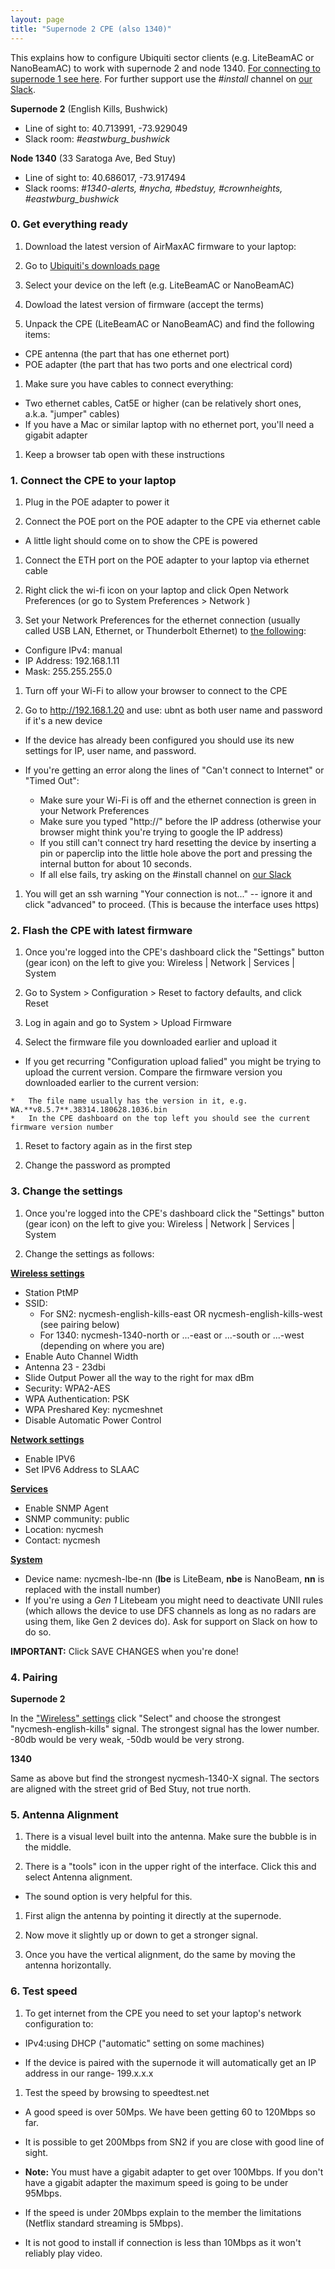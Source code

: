 ```yaml
---
layout: page
title: "Supernode 2 CPE (also 1340)"
---
```


This explains how to configure Ubiquiti sector clients (e.g. LiteBeamAC or NanoBeamAC) to work with supernode 2 and node 1340. [For connecting to supernode 1 see here](../cpe). For further support use the *#install* channel on [our Slack](https://nycmesh.slack.com).

**Supernode 2** (English Kills, Bushwick)

* Line of sight to: 40.713991, -73.929049
* Slack room: *#eastwburg_bushwick*

**Node 1340** (33 Saratoga Ave, Bed Stuy)

* Line of sight to: 40.686017, -73.917494
* Slack rooms: *#1340-alerts, #nycha, #bedstuy, #crownheights, #eastwburg_bushwick*

### 0. Get everything ready

1.  Download the latest version of AirMaxAC firmware to your laptop:

  1.  Go to [Ubiquiti's downloads page](https://www.ubnt.com/download/airmax-ac)
  1.  Select your device on the left (e.g. LiteBeamAC or NanoBeamAC)
  1.  Dowload the latest version of firmware (accept the terms)

1.  Unpack the CPE (LiteBeamAC or NanoBeamAC) and find the following items:

  *  CPE antenna (the part that has one ethernet port)
  *  POE adapter (the part that has two ports and one electrical cord)

1.  Make sure you have cables to connect everything:

  *  Two ethernet cables, Cat5E or higher (can be relatively short ones, a.k.a. "jumper" cables)
  *  If you have a Mac or similar laptop with no ethernet port, you'll need a gigabit adapter

1.  Keep a browser tab open with these instructions


### 1. Connect the CPE to your laptop

1.  Plug in the POE adapter to power it

1.  Connect the POE port on the POE adapter to the CPE via ethernet cable

  * A little light should come on to show the CPE is powered

1.  Connect the ETH port on the POE adapter to your laptop via ethernet cable

1.  Right click the wi-fi icon on your laptop and click Open Network Preferences (or go to System Preferences > Network )

1.  Set your Network Preferences for the ethernet connection (usually called USB LAN, Ethernet, or Thunderbolt Ethernet) to [the following](./litebeam/netprefs.png):

  *   Configure IPv4: manual
  *   IP Address: 192.168.1.11
  *   Mask: 255.255.255.0

1.  Turn off your Wi-Fi to allow your browser to connect to the CPE

1.  Go to http://192.168.1.20 and use: ubnt as both user name and password if it's a new device

  *   If the device has already been configured you should use its new settings for IP, user name, and password.

  *   If you're getting an error along the lines of "Can't connect to Internet" or "Timed Out":

      *   Make sure your Wi-Fi is off and the ethernet connection is green in your Network Preferences
      *   Make sure you typed "http://" before the IP address (otherwise your browser might think you're trying to google the IP address)
      *   If you still can't connect try hard resetting the device by inserting a pin or paperclip into the little hole above the port and pressing the internal button for about 10 seconds.
      *   If all else fails, try asking on the #install channel on [our Slack](https://nycmesh.slack.com)

1.  You will get an ssh warning "Your connection is not..." -- ignore it and click "advanced" to proceed. (This is because the interface uses https)


### 2. Flash the CPE with latest firmware

1.  Once you're logged into the CPE's dashboard click the "Settings" button (gear icon) on the left to give you:
    Wireless | Network | Services | System

1.  Go to System > Configuration > Reset to factory defaults, and click Reset

1.  Log in again and go to System > Upload Firmware

1.  Select the firmware file you downloaded earlier and upload it

  *   If you get recurring "Configuration upload falied" you might be trying to upload the current version. Compare the firmware version you downloaded earlier to the current version:

    *   The file name usually has the version in it, e.g. WA.**v8.5.7**.38314.180628.1036.bin
    *   In the CPE dashboard on the top left you should see the current firmware version number

1.  Reset to factory again as in the first step

1.  Change the password as prompted


### 3. Change the settings

1. Once you're logged into the CPE's dashboard click the "Settings" button (gear icon) on the left to give you:
    Wireless | Network | Services | System

1. Change the settings as follows:

**[Wireless settings](./litebeam/wireless.png)**

*   Station PtMP
*   SSID:
    *   For SN2: nycmesh-english-kills-east OR nycmesh-english-kills-west (see pairing below)
    *   For 1340: nycmesh-1340-north or ...-east or ...-south or ...-west (depending on where you are)
*   Enable Auto Channel Width
*   Antenna 23 - 23dbi
*   Slide Output Power all the way to the right for max dBm
*   Security: WPA2-AES
*   WPA Authentication: PSK
*   WPA Preshared Key: nycmeshnet
*   Disable Automatic Power Control

[**Network settings**](./litebeam/network.png)  

*   Enable IPV6
*   Set IPV6 Address to SLAAC

[**Services**](./litebeam/services.png)

*   Enable SNMP Agent
*   SNMP community: public 
*   Location: nycmesh
*   Contact: nycmesh

[**System**](./litebeam/system.png)

*   Device name: nycmesh-lbe-nn (**lbe** is LiteBeam, **nbe** is NanoBeam, **nn** is replaced with the install number)
*   If you're using a *Gen 1* Litebeam you might need to deactivate UNII rules (which allows the device to use DFS channels as long as no radars are using them, like Gen 2 devices do). Ask for support on Slack on how to do so.

**IMPORTANT:** Click SAVE CHANGES when you're done! 

### 4. Pairing

**Supernode 2**

In the ["Wireless" settings](./litebeam/wireless.png) click "Select" and choose the strongest "nycmesh-english-kills" signal. The strongest signal has the lower number. -80db would be very weak, -50db would be very strong.

**1340**

Same as above but find the strongest nycmesh-1340-X signal. The sectors are aligned with the street grid of Bed Stuy, not true north.

### 5. Antenna Alignment

1.  There is a visual level built into the antenna. Make sure the bubble is in the middle.

1.  There is a "tools" icon in the upper right of the interface. Click this and select Antenna alignment.

   *   The sound option is very helpful for this.

1.  First align the antenna by pointing it directly at the supernode.

1.  Now move it slightly up or down to get a stronger signal.

1.  Once you have the vertical alignment, do the same by moving the antenna horizontally.


### 6. Test speed

1.  To get internet from the CPE you need to set your laptop's network configuration to:

   *   IPv4:using DHCP ("automatic" setting on some machines)

   *   If the device is paired with the supernode it will automatically get an IP address in our range- 199.x.x.x

1.  Test the speed by browsing to speedtest.net

   *   A good speed is over 50Mps. We have been getting 60 to 120Mbps so far.

   *   It is possible to get 200Mbps from SN2 if you are close with good line of sight.

   *   **Note:** You must have a gigabit adapter to get over 100Mbps. If you don't have a gigabit adapter the maximum speed is going to be under 95Mbps.

   *   If the speed is under 20Mbps explain to the member the limitations (Netflix standard streaming is 5Mbps).

   *   It is not good to install if connection is less than 10Mbps as it won't reliably play video.
